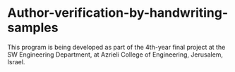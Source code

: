 # Author-verification-by-handwriting-samples

This program is being developed as part of the 4th-year final project at the SW Engineering Department,
at Azrieli College of Engineering, Jerusalem, Israel.


